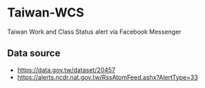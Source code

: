 # Taiwan-WCS
Taiwan Work and Class Status alert via Facebook Messenger

## Data source
* https://data.gov.tw/dataset/20457
* https://alerts.ncdr.nat.gov.tw/RssAtomFeed.ashx?AlertType=33
